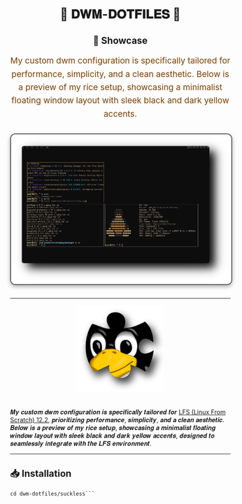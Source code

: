 <div align="center">
  <h1>🌟 <strong>𝐃𝐖𝐌-𝐃𝐎𝐓𝐅𝐈𝐋𝐄𝐒</strong> 🌟</h1>
</div>

<div align="center" style="margin: 30px 0;">
  <h2>🎨 Showcase</h2>
  <p style="font-size: 19px; line-height: 1.6; color: #7c3f00;">
    My custom dwm configuration is specifically tailored for performance, simplicity, and a clean aesthetic.  
    Below is a preview of my rice setup, showcasing a minimalist floating window layout with sleek black and dark yellow accents.
  </p>
  <img src="pictures/lfsnew.png" alt="Rice Setup Preview" width="600" style="display: block; margin: 29px auto; border: 2px solid #555; border-radius: 12px; box-shadow: 0 4px 10px rgba(0, 0, 0, 0.3);">
</div>

---

<div align="center">
  <img src="pictures/lfs.png" alt="LFS Logo" width="200" style="margin-bottom: 20px;">
</div>

𝑴𝒚 𝒄𝒖𝒔𝒕𝒐𝒎 𝒅𝒘𝒎 𝒄𝒐𝒏𝒇𝒊𝒈𝒖𝒓𝒂𝒕𝒊𝒐𝒏 𝒊𝒔 𝒔𝒑𝒆𝒄𝒊𝒇𝒊𝒄𝒂𝒍𝒍𝒚 𝒕𝒂𝒊𝒍𝒐𝒓𝒆𝒅 𝒇𝒐𝒓 [LFS (Linux From Scratch) 12.2](https://www.linuxfromscratch.org/lfs/view/stable/), 𝒑𝒓𝒊𝒐𝒓𝒊𝒕𝒊𝒛𝒊𝒏𝒈 𝒑𝒆𝒓𝒇𝒐𝒓𝒎𝒂𝒏𝒄𝒆, 𝒔𝒊𝒎𝒑𝒍𝒊𝒄𝒊𝒕𝒚, 𝒂𝒏𝒅 𝒂 𝒄𝒍𝒆𝒂𝒏 𝒂𝒆𝒔𝒕𝒉𝒆𝒕𝒊𝒄. 𝑩𝒆𝒍𝒐𝒘 𝒊𝒔 𝒂 𝒑𝒓𝒆𝒗𝒊𝒆𝒘 𝒐𝒇 𝒎𝒚 𝒓𝒊𝒄𝒆 𝒔𝒆𝒕𝒖𝒑, 𝒔𝒉𝒐𝒘𝒄𝒂𝒔𝒊𝒏𝒈 𝒂 𝒎𝒊𝒏𝒊𝒎𝒂𝒍𝒊𝒔𝒕 𝒇𝒍𝒐𝒂𝒕𝒊𝒏𝒈 𝒘𝒊𝒏𝒅𝒐𝒘 𝒍𝒂𝒚𝒐𝒖𝒕 𝒘𝒊𝒕𝒉 𝒔𝒍𝒆𝒆𝒌 𝒃𝒍𝒂𝒄𝒌 𝒂𝒏𝒅 𝒅𝒂𝒓𝒌 𝒚𝒆𝒍𝒍𝒐𝒘 𝒂𝒄𝒄𝒆𝒏𝒕𝒔, 𝒅𝒆𝒔𝒊𝒈𝒏𝒆𝒅 𝒕𝒐 𝒔𝒆𝒂𝒎𝒍𝒆𝒔𝒔𝒍𝒚 𝒊𝒏𝒕𝒆𝒈𝒓𝒂𝒕𝒆 𝒘𝒊𝒕𝒉 𝒕𝒉𝒆 𝑳𝑭𝑺 𝒆𝒏𝒗𝒊𝒓𝒐𝒏𝒎𝒆𝒏𝒕.

---

## 📥 **Installation**

```git clone https://github.com/user7210unix/dwm-dotfiles.git
cd dwm-dotfiles/suckless```
